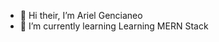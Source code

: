 - 👋 Hi their, I’m Ariel Gencianeo
- 🌱 I’m currently learning Learning MERN Stack


<!---
17Ariel/17Ariel is a ✨ special ✨ repository because its `README.md` (this file) appears on your GitHub profile.
You can click the Preview link to take a look at your changes.
--->
